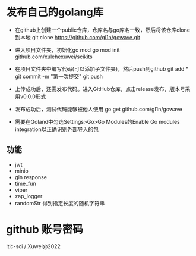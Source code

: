 # 发布自己的golang库

- 在github上创建一个public仓库，仓库名与go库名一致，然后将该仓库clone到本地
git clone https://github.com/gl1n/gowave.git

- 进入项目文件夹，初始化go mod
go mod init github.com/xulehexuwei/scikits

- 在项目文件夹中编写代码(可以添加子文件夹)，然后push到github
git add * git commit -m "第一次提交" git push

- 上传成功后，还需发布代码。进入GitHub仓库，点击release发布，版本号采用v0.0.0形式

- 发布成功后，测试代码能够被他人使用
go get github.com/gl1n/gowave

- 需要在Goland中勾选Settings>Go>Go Modules的Enable Go modules integration以正确识别外部导入的包


## 功能

- jwt
- minio
- gin response
- time_fun
- viper
- zap_logger
- randomStr 得到指定长度的随机字符串

# github 账号密码

itic-sci / Xuwei@2022